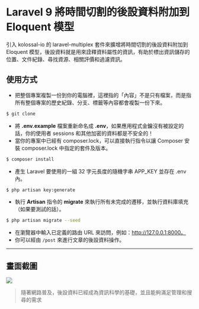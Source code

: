 # Laravel 9 將時間切割的後設資料附加到 Eloquent 模型

引入 kolossal-io 的 laravel-multiplex 套件來擴增將時間切割的後設資料附加到 Eloquent 模型，後設資料就是用來詮釋資料屬性的資訊，有助於標出資訊儲存的位置、文件紀錄、尋找資源、相關評價和過濾資訊。

## 使用方式
- 把整個專案複製一份到你的電腦裡，這裡指的「內容」不是只有檔案，而是指所有整個專案的歷史紀錄、分支、標籤等內容都會複製一份下來。
```sh
$ git clone
```
- 將 __.env.example__ 檔案重新命名成 __.env__，如果應用程式金鑰沒有被設定的話，你的使用者 sessions 和其他加密的資料都是不安全的！
- 當你的專案中已經有 composer.lock，可以直接執行指令以讓 Composer 安裝 composer.lock 中指定的套件及版本。
```sh
$ composer install
```
- 產生 Laravel 要使用的一組 32 字元長度的隨機字串 APP_KEY 並存在 .env 內。
```sh
$ php artisan key:generate
```
- 執行 __Artisan__ 指令的 __migrate__ 來執行所有未完成的遷移，並執行資料庫填充（如果要測試的話）。
```sh
$ php artisan migrate --seed
```
- 在瀏覽器中輸入已定義的路由 URL 來訪問，例如：http://127.0.0.1:8000。
- 你可以經由 `/post` 來進行文章的後設資料操作。

----

## 畫面截圖
![](https://i.imgur.com/hpne1Rq.png)
> 隨著網路普及，後設資料已經成為資訊科學的基礎，並且能夠滿足管理和搜尋的需求